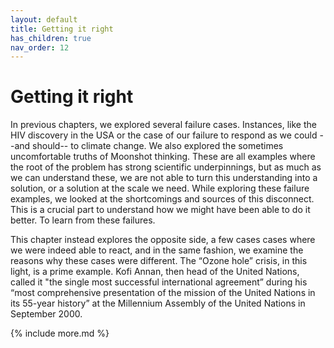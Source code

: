 ```yaml
---
layout: default
title: Getting it right
has_children: true
nav_order: 12
---
```


# Getting it right

In previous chapters, we explored several failure cases. Instances, like the HIV discovery in the USA or the case of our failure to respond as we could --and should-- to climate change. We also explored the sometimes uncomfortable truths of Moonshot thinking. These are all examples where the root of the problem has strong scientific underpinnings, but as much as we can understand these, we are not able to turn this understanding into a solution, or a solution at the scale we need. While exploring these failure examples, we looked at the shortcomings and sources of this disconnect. This is a crucial part to understand how we might have been able to do it better. To learn from these failures.

This chapter instead explores the opposite side, a few cases cases where we were indeed able to react, and in the same fashion, we examine the reasons why these cases were different. The “Ozone hole” crisis, in this light, is a prime example. Kofi Annan, then head of the United Nations, called it "the single most successful international agreement” during his “most comprehensive presentation of the mission of the United Nations in its 55-year history” at the Millennium Assembly of the United Nations in September 2000.


{% include more.md %}
